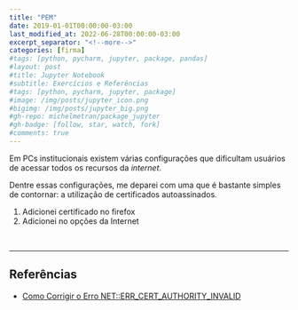 ```yaml
---
title: "PEM"
date: 2019-01-01T00:00:00-03:00
last_modified_at: 2022-06-28T00:00:00-03:00
excerpt_separator: "<!--more-->"
categories: [firma]
#tags: [python, pycharm, jupyter, package, pandas]
#layout: post
#title: Jupyter Notebook
#subtitle: Exercícios e Referências
#tags: [python, pycharm, jupyter, package]
#image: /img/posts/jupyter_icon.png
#bigimg: /img/posts/jupyter_big.png
#gh-repo: michelmetran/package_jupyter
#gh-badge: [follow, star, watch, fork]
#comments: true
---
```


Em PCs institucionais existem várias configurações que dificultam usuários de acessar todos os recursos da _internet_.

Dentre essas configurações, me deparei com uma que é bastante simples de contornar: a utilização de certificados autoassinados.

1. Adicionei certificado no firefox
2. Adicionei no opções da Internet

<br>

---

## Referências

- [Como Corrigir o Erro NET::ERR_CERT_AUTHORITY_INVALID](https://kinsta.com/pt/base-de-conhecimento/neterr-cert-authority-invalid/)
